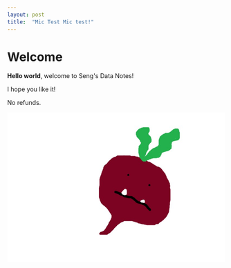 ```yaml
---
layout: post
title:  "Mic Test Mic test!"
---
```


# Welcome

**Hello world**, welcome to Seng's Data Notes!

I hope you like it!

No refunds. 

![image-20231125124446789](../images/2023-11-25-first/image-20231125124446789.png)
